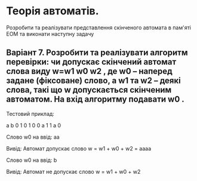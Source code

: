 # Теорія автоматів.

Розробити та реалізувати представлення скінченого автомата в пам'яті ЕОМ та виконати наступну задачу

## Варіант 7. Розробити та реалізувати алгоритм перевірки: чи допускає скінчений автомат слова виду w=w1 w0 w2 , де w0 – наперед задане (фіксоване) слово, а w1 та w2 – деякі слова, такі що w допускається скінченим автоматом. На вхід алгоритму подавати w0 .

Тестовий приклад:

a b
0 1
0
1 0
0 a 1
1 a 0

Слово w0 на ввід: aa

Вивід: Автомат допускає слово w = w1 + w0 + w2 = aaaa

Слово w0 на ввід: b

Вивід: Автомат не допускає слово w = w1 + w0 + w2
